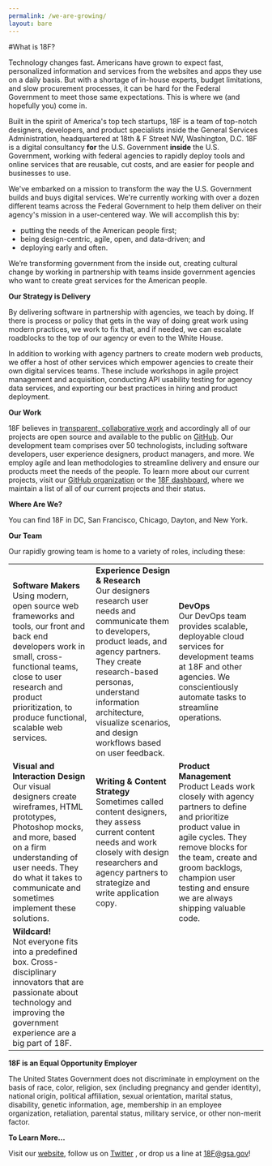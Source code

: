 ```yaml
---
permalink: /we-are-growing/
layout: bare
---
```


#What is 18F?


Technology changes fast. Americans have grown to expect fast, personalized information and services from the websites and apps they use on a daily basis. But with a shortage of in-house experts, budget limitations, and slow procurement processes, it can be hard for the Federal Government to meet those same expectations. This is where we (and hopefully you) come in.

Built in the spirit of America's top tech startups, 18F is a team of top-notch designers, developers, and product specialists inside the General Services Administration, headquartered at 18th & F Street NW, Washington, D.C. 18F is a digital consultancy **for** the U.S. Government **inside** the U.S. Government, working with federal agencies to rapidly deploy tools and online services that are reusable, cut costs, and are easier for people and businesses to use.

We've embarked on a mission to transform the way the U.S. Government builds and buys digital services. We're currently working with over a dozen different teams across the Federal Government to help them deliver on their agency's mission in a user-centered way. We will accomplish this by:

* putting the needs of the American people first;
* being design-centric, agile, open, and data-driven; and
* deploying early and often.


We’re transforming government from the inside out, creating cultural change by working in partnership with teams inside government agencies who want to create great services for the American people. 

**Our Strategy is Delivery**

By delivering software in partnership with agencies, we teach by doing.  If there is process or policy that gets in the way of doing great work using modern practices, we work to fix that, and if needed, we can escalate roadblocks to the top of our agency or even to the White House.  

In addition to working with agency partners to create modern web products, we offer a host of other services which empower agencies to create their own digital services teams. These include workshops in agile project management and acquisition, conducting API usability testing for agency data services, and exporting our best practices in hiring and product deployment. 

	

**Our Work**

18F believes in [transparent, collaborative work](http://18fblog.tumblr.com/post/93415834296/working-in-public-from-day-1) and accordingly all of our projects are open source and available to the public on [GitHub](https://github.com/18F). Our development team comprises over 50 technologists, including software developers, user experience designers, product managers, and more. We employ agile and lean methodologies to streamline delivery and ensure our products meet the needs of the people. To learn more about our current projects, visit our [GitHub organization](https://github.com/18F) or the [18F dashboard](http://18f.gsa.gov/dashboard), where we maintain a list of all of our current projects and their status.  

**Where Are We?**

You can find 18F  in DC, San Francisco, Chicago, Dayton, and New York.

<Neat map graphic like on our DC whiteboard goes here>

**Our Team**

Our rapidly growing team is home to a variety of roles, including these:  

<table>
  <tr>
    <td> 
      <b>Software Makers</b>
        <br>Using modern, open source web frameworks and tools, our front and back end developers work in small, cross-functional teams, close to user research and product prioritization, to produce functional, scalable web services. 
    </td>
    <td> 
      <b>Experience Design & Research</b>
        <br>Our designers research user needs and communicate them to  developers, product leads, and agency partners. They create research-based personas, understand information architecture, visualize scenarios, and design workflows based on user feedback. 
    </td>
    <td> 
      <b>DevOps</b> 
        <br>Our DevOps team provides scalable, deployable cloud services for development teams at 18F and other agencies.  We conscientiously automate tasks to streamline operations.</td>
  </tr>
  <tr>
    <td> 
      <b>Visual and Interaction Design</b>
        <br>Our visual designers create wireframes, HTML prototypes, Photoshop mocks, and more, based on a firm understanding of user needs. They do what it takes to communicate and sometimes implement these solutions. 
    </td>
    <td> 
      <b>Writing & Content Strategy</b>
        <br>Sometimes called content designers, they assess current content needs and work closely with design researchers and  agency partners to strategize and write application copy.
    </td>
    <td> 
      <b>Product Management</b>
        <br>Product Leads work closely with agency partners to define and prioritize product value in agile cycles. They remove blocks for the team, create and groom backlogs, champion user testing and ensure we are always shipping valuable code.
    </td>
  </tr>
  <tr>
    <td> 
      <b>Wildcard!</b>
        <br>Not everyone fits into a predefined box. Cross-disciplinary innovators that are passionate about technology and improving the government experience are a big part of 18F.
    </td>
  </tr>
</table>


**18F is an Equal Opportunity Employer**

The United States Government does not discriminate in employment on the basis of race, color, religion, sex (including pregnancy and gender identity), national origin, political affiliation, sexual orientation, marital status, disability, genetic information, age, membership in an employee organization, retaliation, parental status, military service, or other non-merit factor.

**To Learn More...**

Visit our [website](https://18f.gsa.gov/), follow us on [Twitter](https://twitter.com/18f) , or drop us a line at [18F@gsa.gov](mailto:18F@gsa.gov)!

